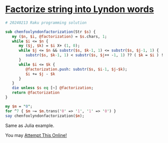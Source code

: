 [1]: https://rosettacode.org/wiki/Factorize_string_into_Lyndon_words

# [Factorize string into Lyndon words][1]

```perl
# 20240213 Raku programming solution

sub chenfoxlyndonfactorization(Str $s) {
   my ($n, $i, @factorization) = $s.chars, 1;
   while $i <= $n {
      my ($j, $k) = $i X+ (1, 0);
      while $j <= $n && substr($s, $k-1, 1) <= substr($s, $j-1, 1) {
         substr($s, $k-1, 1) < substr($s, $j++ -1, 1) ?? ( $k = $i ) !! $k++;
      }
      while $i <= $k {
         @factorization.push: substr($s, $i-1, $j-$k);
         $i += $j - $k
      }
   }
   die unless $s eq [~] @factorization;
   return @factorization
}

my $m = "0";
for ^7 { $m ~= $m.trans('0' => '1', '1' => '0') }
say chenfoxlyndonfactorization($m);
```


Same as Julia example.



You may [Attempt This Online!](https://ato.pxeger.com/run?1=fVJNToNAFE5ccoqvDSlMoA2sNGJt7-DGxGhCKYRpy6AzQ7Q27UXcdKGX8jS-4SeWxshiwrz3_b3J-_iU8bo6Hr8qnY2vvi_mqlogyVORlW-brViWIosTXUr-HmteCvdOS9iKYWcBKLZwbeHD5j7mPRzDlGCTJI-l8hFGBv2a801KWNxQTzQKnciKRNY1iePegxv6CFjUIlriqiWORqCQSkvXVoY2JnDITPO0vGrLnQ19f7L6JM9D25jN4BKsicQwGNDF87pI-360Zqb1qVn_PSbPlcqve17cGFFMmjv6pZGUNzWzjknv1Kw-ljxFJTapUvS6SF_wcHg8c6q1ZKorKc461t6y6LHtgmYaBsPIykqJp0vsTOlApsVEy1go1wkcTG_hhI5vjvo_cBhFUPH2v-WwCxY1i9TuU7dXPw)
